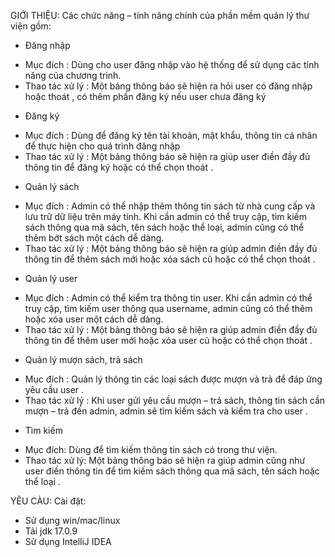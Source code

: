 GIỚI THIỆU: 
Các chức năng – tính năng chính của phần mềm quản lý thư viện gồm:
- Đăng nhập
+ Mục đích : Dùng cho user đăng nhập vào hệ thống để sử dụng các tính năng của chương trình.
+ Thao tác xử lý : Một bảng thông báo sẽ hiện ra hỏi user có đăng nhập hoặc thoát , có thêm phần đăng ký nếu user chưa đăng ký
- Đăng ký
+ Mục đích : Dùng để đăng ký tên tài khoản, mật khẩu, thông tin cá nhân để thực hiện cho quá trình đăng nhập
+ Thao tác xử lý : Một bảng thông báo sẽ hiện ra giúp user điền đầy đủ thông tin để đăng ký hoặc có thể chọn thoát .
- Quản lý sách
+ Mục đích : Admin có thể nhập thêm thông tin sách từ nhà cung cấp và lưu trữ dữ liệu trên máy tính. Khi cần admin có thể truy cập, tìm kiếm sách thông qua mã sách, tên sách hoặc thể loại, admin cũng có thể thêm bớt sách một cách dễ dàng.
+ Thao tác xử lý : Một bảng thông báo sẽ hiện ra giúp admin điền đầy đủ thông tin để thêm sách mới hoặc xóa sách cũ hoặc có thể chọn thoát .
- Quản lý user
+ Mục đích :  Admin có thể kiểm tra thông tin user. Khi cần admin có thể truy cập, tìm kiếm user thông qua username, admin cũng có thể thêm hoặc xóa user một cách dễ dàng.
+ Thao tác xử lý : Một bảng thông báo sẽ hiện ra giúp admin điền đầy đủ thông tin để thêm user mới hoặc xóa user cũ hoặc có thể chọn thoát .
- Quản lý mượn sách, trả sách
+ Mục đích : Quản lý thông tin các loại sách được mượn và trả để đáp ứng yêu cầu user .
+ Thao tác xử lý : Khi user gửi yêu cầu mượn – trả sách, thông tin sách cần mượn – trả đến admin, admin sẽ tìm kiếm sách và kiểm tra cho user .
- Tìm kiếm
+ Mục đích: Dùng để tìm kiếm thông tin sách có trong thư viện.
+ Thao tác xử lý:  Một bảng thông báo sẽ hiện ra giúp admin cũng như user điền thông tin để tìm kiếm sách thông qua mã sách, tên sách hoặc thể loại .

YÊU CÀU:
Cài đặt: 
- Sử dụng win/mac/linux
- Tải jdk 17.0.9
- Sử dụng IntelliJ IDEA
